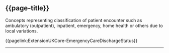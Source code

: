 ## {{page-title}}

Concepts representing classification of patient encounter such as ambulatory (outpatient), inpatient, emergency, home health or others due to local variations.

{{pagelink:ExtensionUKCore-EmergencyCareDischargeStatus}}

---



